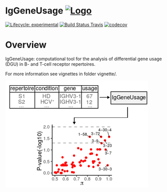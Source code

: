 # IgGeneUsage <a href="https://github.com/snaketron/IgGeneUsage/"><img src="iglogo.png" height = 120 width = 120 alt="Logo"/>

[![Lifecycle: experimental](https://img.shields.io/badge/lifecycle-experimental-orange.svg)](https://www.tidyverse.org/lifecycle/#experimental) [![Build Status Travis](https://travis-ci.org/snaketron/IgGeneUsage.svg?branch=master)](https://travis-ci.org/snaketron/IgGeneUsage) [![codecov](https://codecov.io/gh/snaketron/IgGeneUsage/branch/master/graph/badge.svg)](https://codecov.io/github/snaketron/IgGeneUsage)

# Overview
IgGeneUsage: computational tool for the analysis of differential gene usage (DGU) in B- and T-cell receptor repertoires.

For more information see vignettes in folder vignette/. 

![alt text](readme.png)
